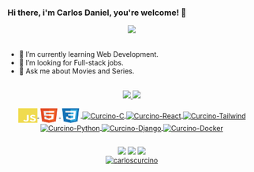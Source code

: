 ### Hi there, i'm Carlos Daniel, you're welcome! 👋
<div align="center">
<img src="https://data.whicdn.com/images/271624292/original.gif" width=840 heigth=604 />
</div>
 
 <br />
 
- 🌱 I’m currently learning Web Development.<br />
- 👯 I’m looking for Full-stack jobs.<br />
- 💬 Ask me about Movies and Series.<br />
<br />

<div align="center">
  <a href="https://github.com/carloscurcino">
  <img height="180em" src="https://github-readme-stats.vercel.app/api?username=carloscurcino&show_icons=true&theme=dracula&include_all_commits=true&count_private=true"/>
  <img height="180em" src="https://github-readme-stats.vercel.app/api/top-langs/?username=carloscurcino&layout=compact&langs_count=7&theme=dracula"/>
</div>

<div style="display: inline_block" align="center"><br>
  <img align="center" alt="Curcino-Js" height="30" width="40" src="https://raw.githubusercontent.com/devicons/devicon/master/icons/javascript/javascript-plain.svg">
  <img align="center" alt="Curcino-HTML" height="30" width="40" src="https://raw.githubusercontent.com/devicons/devicon/master/icons/html5/html5-original.svg">
  <img align="center" alt="Curcino-CSS" height="30" width="40" src="https://raw.githubusercontent.com/devicons/devicon/master/icons/css3/css3-original.svg">
  <img align="center" alt="Curcino-C" height="32" width="42" src="https://cdn.jsdelivr.net/gh/devicons/devicon/icons/c/c-original.svg" />
  <img align="center" alt="Curcino-React" height="32" width="42" src="https://cdn.jsdelivr.net/gh/devicons/devicon/icons/react/react-original.svg" />
  <img align="center" alt="Curcino-Tailwind" height="32" width="42" src="https://cdn.jsdelivr.net/gh/devicons/devicon/icons/tailwindcss/tailwindcss-plain.svg" />
  <img align="center" alt="Curcino-Python" height="32" width="42" src="https://cdn.jsdelivr.net/gh/devicons/devicon/icons/python/python-original.svg" />
  <img align="center" alt="Curcino-Django" height="32" width="42" src="https://cdn.jsdelivr.net/gh/devicons/devicon/icons/django/django-plain.svg" />
  <img align="center" alt="Curcino-Docker" height="32" width="42" src="https://cdn.jsdelivr.net/gh/devicons/devicon/icons/docker/docker-original.svg" />
            
  ##
  
  <div> 
  <a href="https://instagram.com/carlos.curcino" target="_blank"><img src="https://img.shields.io/badge/-Instagram-%23E4405F?style=for-the-badge&logo=instagram&logoColor=white" target="_blank"></a>
  <a href = "mailto: carlosdanielf541@gmail.com"><img src="https://camo.githubusercontent.com/571384769c09e0c66b45e39b5be70f68f552db3e2b2311bc2064f0d4a9f5983b/68747470733a2f2f696d672e736869656c64732e696f2f62616467652f476d61696c2d4431343833363f7374796c653d666f722d7468652d6261646765266c6f676f3d676d61696c266c6f676f436f6c6f723d7768697465" target="_blank"></a>
  <a href="https://www.linkedin.com/in/carlos-daniel-curcino-mendes-7150141b5/"><img src="https://img.shields.io/badge/-LinkedIn-%230077B5?style=for-the-badge&logo=linkedin&logoColor=white" target="_blank"></a> 
 
 <a href="https://github.com/carloscurcino/">
    <div align="center"><img width="448" style src="http://github-readme-streak-stats.herokuapp.com?user=carloscurcino&theme=gotham&locale=pt-br&date_format=j%20M%5B%20Y%5D" alt="carloscurcino" /></div>
</a>
</div>
